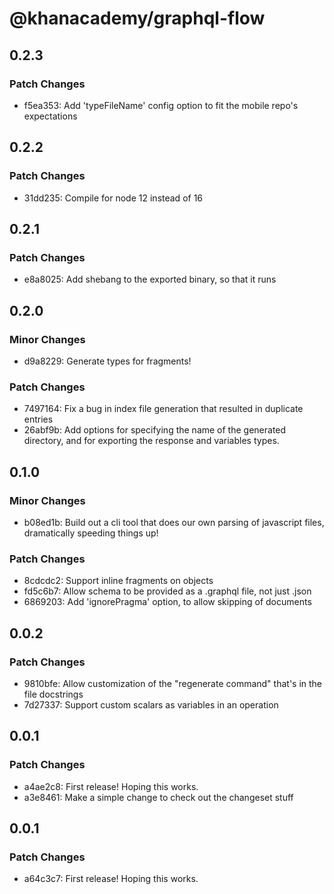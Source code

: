# @khanacademy/graphql-flow

## 0.2.3

### Patch Changes

-   f5ea353: Add 'typeFileName' config option to fit the mobile repo's expectations

## 0.2.2

### Patch Changes

-   31dd235: Compile for node 12 instead of 16

## 0.2.1

### Patch Changes

-   e8a8025: Add shebang to the exported binary, so that it runs

## 0.2.0

### Minor Changes

-   d9a8229: Generate types for fragments!

### Patch Changes

-   7497164: Fix a bug in index file generation that resulted in duplicate entries
-   26abf9b: Add options for specifying the name of the generated directory, and for exporting the response and variables types.

## 0.1.0

### Minor Changes

-   b08ed1b: Build out a cli tool that does our own parsing of javascript files, dramatically speeding things up!

### Patch Changes

-   8cdcdc2: Support inline fragments on objects
-   fd5c6b7: Allow schema to be provided as a .graphql file, not just .json
-   6869203: Add 'ignorePragma' option, to allow skipping of documents

## 0.0.2

### Patch Changes

-   9810bfe: Allow customization of the "regenerate command" that's in the file docstrings
-   7d27337: Support custom scalars as variables in an operation

## 0.0.1

### Patch Changes

-   a4ae2c8: First release! Hoping this works.
-   a3e8461: Make a simple change to check out the changeset stuff

## 0.0.1

### Patch Changes

-   a64c3c7: First release! Hoping this works.
